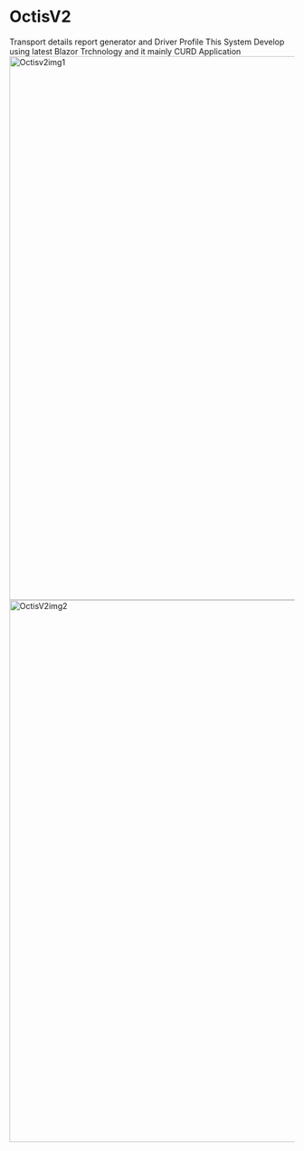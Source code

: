 # OctisV2
Transport details report generator and Driver Profile 
This System Develop using latest Blazor Trchnology and it mainly CURD Application 
<img width="960" alt="Octisv2img1" src="https://github.com/HDDPKaushalya/OctisV2/assets/147124667/eca9a1ee-87f6-456b-bddf-ccbc90127afc">
<img width="957" alt="OctisV2img2" src="https://github.com/HDDPKaushalya/OctisV2/assets/147124667/5a9546f7-795a-4370-b3fe-0ae0e4469156">

